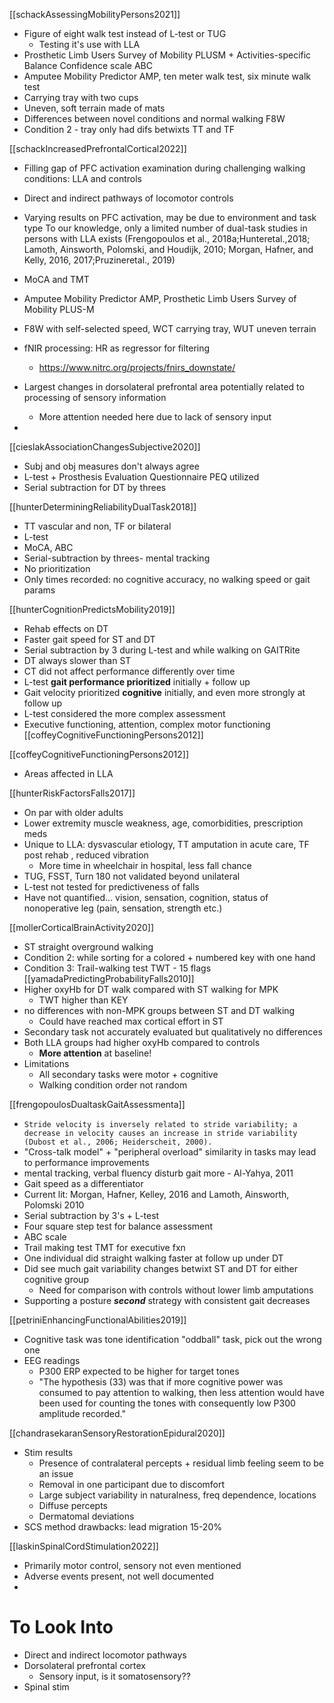

[[schackAssessingMobilityPersons2021]]
- Figure of eight walk test instead of L-test or TUG
	- Testing it's use with LLA
- Prosthetic Limb Users Survey of Mobility PLUSM + Activities-specific Balance Confidence scale ABC
- Amputee Mobility Predictor AMP, ten meter walk test, six minute walk test
- Carrying tray with two cups
- Uneven, soft terrain made of mats
- Differences between novel conditions and normal walking F8W
- Condition 2 - tray only had difs betwixts TT and TF


[[schackIncreasedPrefrontalCortical2022]]
- Filling gap of PFC activation examination during challenging walking conditions: LLA and controls
- Direct and indirect pathways of locomotor controls 
- Varying results on PFC activation, may be due to environment and task type
To our knowledge, only a limited number of dual-task studies in persons with LLA exists (Frengopoulos et al., 2018a;Hunteretal.,2018; Lamoth, Ainsworth, Polomski, and Houdijk, 2010; Morgan, Hafner, and Kelly, 2016, 2017;Pruzineretal., 2019)

- MoCA and TMT
- Amputee Mobility Predictor AMP, Prosthetic Limb Users Survey of Mobility PLUS-M
- F8W with self-selected speed, WCT carrying tray, WUT uneven terrain 
- fNIR processing: HR as regressor for filtering 
	- https://www.nitrc.org/projects/fnirs_downstate/
- Largest changes in dorsolateral prefrontal area potentially related to processing of sensory information 
	- More attention needed here due to lack of sensory input
- 

[[cieslakAssociationChangesSubjective2020]]
- Subj and obj measures don't always agree
- L-test + Prosthesis Evaluation Questionnaire PEQ utilized 
- Serial subtraction for DT by threes

[[hunterDeterminingReliabilityDualTask2018]]
- TT vascular and non, TF or bilateral
- L-test
- MoCA, ABC
- Serial-subtraction by threes- mental tracking
- No prioritization
- Only times recorded: no cognitive accuracy, no walking speed or gait params 

[[hunterCognitionPredictsMobility2019]]
- Rehab effects on DT
- Faster gait speed for ST and DT
- Serial subtraction by 3 during L-test and while walking on GAITRite
- DT always slower than ST
- CT did not affect performance differently over time
- L-test **gait performance prioritized** initially + follow up 
- Gait velocity prioritized **cognitive** initially, and even more strongly at follow up 
- L-test considered the more complex assessment 
- Executive functioning, attention, complex motor functioning [[coffeyCognitiveFunctioningPersons2012]]

[[coffeyCognitiveFunctioningPersons2012]]
- Areas affected in LLA

[[hunterRiskFactorsFalls2017]]
- On par with older adults
- Lower extremity muscle weakness, age, comorbidities, prescription meds
- Unique to LLA: dysvascular etiology, TT amputation in acute care, TF post rehab , reduced vibration 
	- More time in wheelchair in hospital, less fall chance
- TUG, FSST, Turn 180 not validated beyond unilateral
- L-test not tested for predictiveness of falls
- Have not quantified... vision, sensation, cognition, status of nonoperative leg (pain, sensation, strength etc.)




[[mollerCorticalBrainActivity2020]]
- ST straight overground walking
- Condition 2: while sorting for a colored + numbered key with one hand
- Condition 3: Trail-walking test TWT - 15 flags [[yamadaPredictingProbabilityFalls2010]]
- Higher oxyHb for DT walk compared with ST walking for MPK
	- TWT higher than KEY
- no differences with non-MPK groups between ST and DT walking
	- Could have reached max cortical effort in ST
- Secondary task not accurately evaluated but qualitatively no differences 
- Both LLA groups had higher oxyHb compared to controls 
	- **More attention** at baseline!
- Limitations
	- All secondary tasks were motor + cognitive 
	- Walking condition order not random



[[frengopoulosDualtaskGaitAssessmenta]]
- ```Stride velocity is inversely related to stride variability; a decrease in velocity causes an increase in stride variability (Dubost et al., 2006; Heiderscheit, 2000).```
- "Cross-talk model" + "peripheral overload" similarity in tasks may lead to performance improvements 
- mental tracking, verbal fluency disturb gait more - Al-Yahya, 2011
- Gait speed as a differentiator 
- Current lit: Morgan, Hafner, Kelley, 2016 and Lamoth, Ainsworth, Polomski 2010
- Serial subtraction by 3's + L-test
- Four square step test for balance assessment 
- ABC scale
- Trail making test TMT for executive fxn
- One individual did straight walking faster at follow up under DT
- Did see much gait variability changes betwixt ST and DT for either cognitive group
	- Need for comparison with controls without lower limb amputations 
- Supporting a posture ***second*** strategy with consistent gait decreases 

[[petriniEnhancingFunctionalAbilities2019]]
- Cognitive task was tone identification "oddball" task, pick out the wrong one
- EEG readings
	- P300 ERP expected to be higher for target tones
	- "The hypothesis (33) was that if more cognitive power was consumed to pay attention to walking, then less attention would have been used for counting the tones with consequently low P300 amplitude recorded."


[[chandrasekaranSensoryRestorationEpidural2020]]
- Stim results
	- Presence of contralateral percepts + residual limb feeling seem to be an issue
	- Removal in one participant due to discomfort
	- Large subject variability in naturalness, freq dependence, locations
	- Diffuse percepts 
	- Dermatomal deviations 
- SCS method drawbacks: lead migration 15-20%

[[laskinSpinalCordStimulation2022]]
- Primarily motor control, sensory not even mentioned
- Adverse events present, not well documented 
- 
# To Look Into
- Direct and indirect locomotor pathways
- Dorsolateral prefrontal cortex
	- Sensory input, is it somatosensory??
- Spinal stim